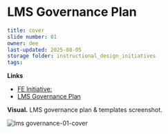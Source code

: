 # LMS Governance Plan

```yaml
title: cover
slide number: 01
owner: dee
last-updated: 2025-08-05
storage folder: instructional_design_initiatives 
tags: 
```
**Links**
- [FE Initiative:](https://www.notion.so/dbtlabs/LMS-Governance-FE-Scope-1eebb38ebda78021882df6e8eb8b57de?source=copy_link)
- [LMS Governance Plan](https://docs.google.com/presentation/d/12MUHWg6rtILQMD11Yj9VfeAi0HLyOW1RZyx6K8WRcMg/edit?usp=sharing)
  

**Visual.** LMS governance plan & templates screenshot.

![lms governance-01-cover](https://github.com/user-attachments/assets/30492cc6-003c-414d-8bff-25890b7dc960)
